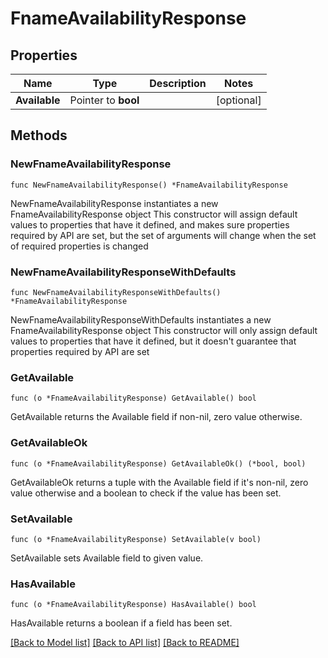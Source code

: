 # FnameAvailabilityResponse

## Properties

Name | Type | Description | Notes
------------ | ------------- | ------------- | -------------
**Available** | Pointer to **bool** |  | [optional] 

## Methods

### NewFnameAvailabilityResponse

`func NewFnameAvailabilityResponse() *FnameAvailabilityResponse`

NewFnameAvailabilityResponse instantiates a new FnameAvailabilityResponse object
This constructor will assign default values to properties that have it defined,
and makes sure properties required by API are set, but the set of arguments
will change when the set of required properties is changed

### NewFnameAvailabilityResponseWithDefaults

`func NewFnameAvailabilityResponseWithDefaults() *FnameAvailabilityResponse`

NewFnameAvailabilityResponseWithDefaults instantiates a new FnameAvailabilityResponse object
This constructor will only assign default values to properties that have it defined,
but it doesn't guarantee that properties required by API are set

### GetAvailable

`func (o *FnameAvailabilityResponse) GetAvailable() bool`

GetAvailable returns the Available field if non-nil, zero value otherwise.

### GetAvailableOk

`func (o *FnameAvailabilityResponse) GetAvailableOk() (*bool, bool)`

GetAvailableOk returns a tuple with the Available field if it's non-nil, zero value otherwise
and a boolean to check if the value has been set.

### SetAvailable

`func (o *FnameAvailabilityResponse) SetAvailable(v bool)`

SetAvailable sets Available field to given value.

### HasAvailable

`func (o *FnameAvailabilityResponse) HasAvailable() bool`

HasAvailable returns a boolean if a field has been set.


[[Back to Model list]](../README.md#documentation-for-models) [[Back to API list]](../README.md#documentation-for-api-endpoints) [[Back to README]](../README.md)


